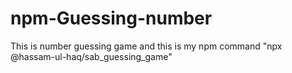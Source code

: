 # npm-Guessing-number
 This is number guessing game and this is my npm command    "npx @hassam-ul-haq/sab_guessing_game"
